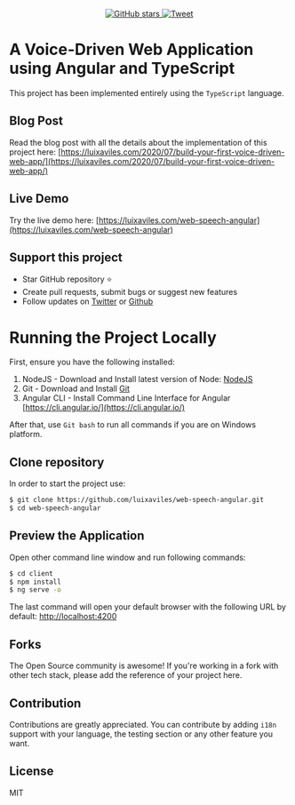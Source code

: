 <p align="center">
    <a href="https://github.com/luixaviles/web-speech-angular">
        <img src="https://img.shields.io/github/stars/luixaviles/web-speech-angular.svg?style=social&label=Star" alt="GitHub stars">
    </a>
    <a href="https://clicktotweet.com/0pVg2">
        <img src="https://img.shields.io/twitter/url/https/github.com/luixaviles/web-speech-angular.svg?style=social" alt="Tweet">
    </a>
</p>

# A Voice-Driven Web Application using Angular and TypeScript

This project has been implemented entirely using the `TypeScript` language.

## Blog Post
Read the blog post with all the details about the implementation of this project here: [https://luixaviles.com/2020/07/build-your-first-voice-driven-web-app/](https://luixaviles.com/2020/07/build-your-first-voice-driven-web-app/)

## Live Demo
Try the live demo here: [https://luixaviles.com/web-speech-angular](https://luixaviles.com/web-speech-angular)

## Support this project
- Star GitHub repository :star:
- Create pull requests, submit bugs or suggest new features
- Follow updates on [Twitter](https://twitter.com/luixaviles) or [Github](https://github.com/luixaviles)

# Running the Project Locally
First, ensure you have the following installed:

1. NodeJS - Download and Install latest version of Node: [NodeJS](https://nodejs.org)
2. Git - Download and Install [Git](https://git-scm.com)
3. Angular CLI - Install Command Line Interface for Angular [https://cli.angular.io/](https://cli.angular.io/)

After that, use `Git bash` to run all commands if you are on Windows platform.

## Clone repository
In order to start the project use:

```bash
$ git clone https://github.com/luixaviles/web-speech-angular.git
$ cd web-speech-angular
```

## Preview the Application
Open other command line window and run following commands:

```bash
$ cd client
$ npm install
$ ng serve -o
```

The last command will open your default browser with the following URL by default: [http://localhost:4200](http://localhost:4200/)

## Forks
The Open Source community is awesome! If you're working in a fork with other tech stack, please add the reference of your project here.

## Contribution
Contributions are greatly appreciated. You can contribute by adding `i18n` support with your language, the testing section or any other feature you want.

## License

MIT
